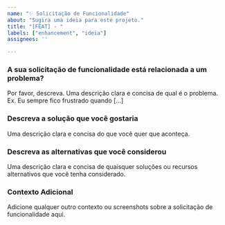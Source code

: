```yaml
---
name: "✨ Solicitação de Funcionalidade"
about: "Sugira uma ideia para este projeto."
title: "[FEAT] - "
labels: ["enhancement", "ideia"]
assignees: ''

---
```


### A sua solicitação de funcionalidade está relacionada a um problema?
Por favor, descreva. Uma descrição clara e concisa de qual é o problema. Ex. Eu sempre fico frustrado quando [...]

### Descreva a solução que você gostaria
Uma descrição clara e concisa do que você quer que aconteça.

### Descreva as alternativas que você considerou
Uma descrição clara e concisa de quaisquer soluções ou recursos alternativos que você tenha considerado.

### Contexto Adicional
Adicione qualquer outro contexto ou screenshots sobre a solicitação de funcionalidade aqui.